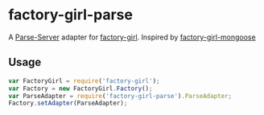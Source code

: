 factory-girl-parse
==================

A [Parse-Server](https://github.com/ParsePlatform/parse-server/) adapter for [factory-girl](https://github.com/aexmachina/factory-girl).  Inspired by [factory-girl-mongoose](https://github.com/jesseclark/factory-girl-mongoose)

## Usage

```javascript
var FactoryGirl = require('factory-girl');
var Factory = new FactoryGirl.Factory();
var ParseAdapter = require('factory-girl-parse').ParseAdapter;
Factory.setAdapter(ParseAdapter);
```
